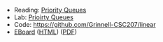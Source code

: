 * Reading: [Priority Queues](../readings/prority-queues.html)
* Lab: [Prioirty Queues](../labs/priority-queues.html)
* Code: <https://github.com/Grinnell-CSC207/linear>
* [EBoard](../eboards/39.md) 
  ([HTML](../eboards/39.html))
  ([PDF](../eboards/39.pdf))

